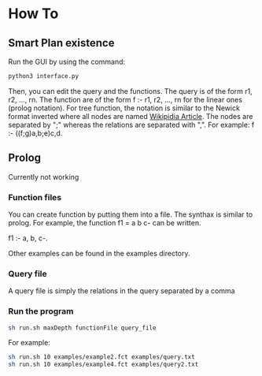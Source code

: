 # How To

## Smart Plan existence

Run the GUI by using the command:

``` bash
python3 interface.py
```

Then, you can edit the query and the functions. The query is of the form r1, r2, ..., rn. The function are of the form f :- r1, r2, ..., rn for the linear ones (prolog notation). For tree function, the notation is similar to the Newick format inverted where all nodes are named [Wikipidia Article](https://en.wikipedia.org/wiki/Newick_format). The nodes are separated by ";" whereas the relations are separated with ",". For example:
f :- ((f;g)a,b;e)c,d.


## Prolog

Currently not working

### Function files

You can create function by putting them into a file. The synthax is similar to prolog. For example, the function f1 = a b c- can be written.

f1 :- a, b, c-.

Other examples can be found in the examples directory.

### Query file

A query file is simply the relations in the query separated by a comma

### Run the program

``` bash
sh run.sh maxDepth functionFile query_file
```

For example:

``` bash
sh run.sh 10 examples/example2.fct examples/query.txt
sh run.sh 10 examples/example4.fct examples/query2.txt
```

